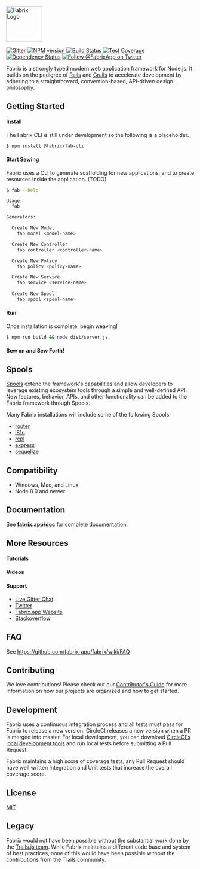 <img src="https://s3.us-east-2.amazonaws.com/fabrix-app/web/sw-002-1_rect-01-01.png" height="96px" title="Fabrix Logo" />

[![Gitter][gitter-image]][gitter-url]
[![NPM version][npm-image]][npm-url]
[![Build Status][ci-image]][ci-url]
[![Test Coverage][coverage-image]][coverage-url]
[![Dependency Status][daviddm-image]][daviddm-url]
[![Follow @FabrixApp on Twitter][twitter-image]][twitter-url]

Fabrix is a strongly typed modern web application framework for Node.js. It builds on the pedigree of [Rails](http://rubyonrails.org/) and [Grails](https://grails.org/) to accelerate development by adhering to a straightforward, convention-based, API-driven design philosophy.

## Getting Started

#### Install
The Fabrix CLI is still under development so the following is a placeholder.

```sh
$ npm install @fabrix/fab-cli
```

#### Start Sewing

Fabrix uses a CLI to generate scaffolding for new
applications, and to create resources inside the application. (TODO)

```sh
$ fab --help

Usage:
  fab

Generators:

  Create New Model
    fab model <model-name>

  Create New Controller
    fab controller <controller-name>

  Create New Policy
    fab policy <policy-name>

  Create New Service
    fab service <service-name>
    
  Create New Spool
    fab spool <spool-name>
```

#### Run

Once installation is complete, begin weaving!
```sh
$ npm run build && node dist/server.js
```

#### Sew on and Sew Forth!

## Spools

[Spools](https://github.com/fabrix-app/spool) extend the framework's
capabilities and allow developers to leverage existing ecosystem tools through a simple and well-defined API. New features, behavior, APIs, and other functionality can be added to the Fabrix framework through Spools.

Many Fabrix installations will include some of the following Spools:

- [router](https://github.com/fabrix-app/spool-router)
- [i81n](https://github.com/fabrix-app/spool-i18n)
- [repl](https://github.com/fabrix-app/spool-repl)
- [express](https://github.com/fabrix-app/spool-express)
- [sequelize](https://github.com/fabrix-app/spool-sequelize)

## Compatibility

- Windows, Mac, and Linux
- Node 8.0 and newer

## Documentation

See [**fabrix.app/doc**](http://fabrix.app/doc) for complete documentation.

## More Resources

#### Tutorials

#### Videos

#### Support
- [Live Gitter Chat](https://gitter.im/fabrix-app/Lobby)
- [Twitter](https://twitter.com/FabrixApp)
- [Fabrix.app Website](http://fabrix.app/support)
- [Stackoverflow](http://stackoverflow.com/questions/tagged/fabrix)

## FAQ

See https://github.com/fabrix-app/fabrix/wiki/FAQ

## Contributing
We love contributions! Please check out our [Contributor's Guide](https://github.com/fabrix-app/fabrix/blob/master/.github/CONTRIBUTING.md) for more
information on how our projects are organized and how to get started.

## Development
Fabrix uses a continuous integration process and all tests must pass for Fabrix to release a new version.  CircleCI releases a new version when a PR is merged into master.  For local development, you can download [CircleCI's local development tools](https://circleci.com/docs/2.0/local-cli/#installing-the-circleci-local-cli-on-macos-and-linux-distros) and run local tests before submitting a Pull Request.

Fabrix maintains a high score of coverage tests, any Pull Request should have well written Integration and Unit tests that increase the overall coverage score. 

## License
[MIT](https://github.com/fabrix-app/fabrix/blob/master/LICENSE)

## Legacy
Fabrix would not have been possible without the substantial work done by the [Trails.js team](https://github.com/trailsjs). While Fabrix maintains a different code base and system of best practices, none of this would have been possible without the contributions from the Trails community.

[npm-image]: https://img.shields.io/npm/v/@fabrix/fabrix.svg?style=flat-square
[npm-url]: https://npmjs.org/package/@fabrix/fabrix
[ci-image]: https://img.shields.io/circleci/project/github/fabrix-app/fabrix/master.svg
[ci-url]: https://circleci.com/gh/fabrix-app/fabrix/tree/master
[daviddm-image]: http://img.shields.io/david/fabrix-app/fabrix.svg?style=flat-square
[daviddm-url]: https://david-dm.org/fabrix-app/fabrix
[gitter-image]: http://img.shields.io/badge/+%20GITTER-JOIN%20CHAT%20%E2%86%92-1DCE73.svg?style=flat-square
[gitter-url]: https://gitter.im/fabrix-app/Lobby
[twitter-image]: https://img.shields.io/twitter/follow/FabrixApp.svg?style=social
[twitter-url]: https://twitter.com/FabrixApp
[coverage-image]: https://img.shields.io/codeclimate/coverage/github/fabrix-app/fabrix.svg?style=flat-square
[coverage-url]: https://codeclimate.com/github/fabrix-app/fabrix/coverage
